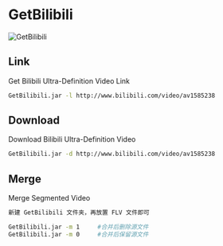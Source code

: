 # GetBilibili
![](http://ww4.sinaimg.cn/large/a15b4afegw1f7z7kvlzcmg20sp0ehjw3 "GetBilibili")

## Link
Get Bilibili Ultra-Definition Video Link
```bash
GetBilibili.jar -l http://www.bilibili.com/video/av1585238
```

## Download
Download Bilibili Ultra-Definition Video
```bash
GetBilibili.jar -d http://www.bilibili.com/video/av1585238
```

## Merge
Merge Segmented Video
```bash
新建 GetBilibili 文件夹，再放置 FLV 文件即可

GetBilibili.jar -m 1     #合并后删除源文件
GetBilibili.jar -m 0     #合并后保留源文件
```
